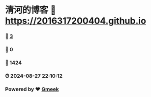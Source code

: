 # 清河的博客 :link: https://2016317200404.github.io 
### :page_facing_up: [3](https://2016317200404.github.io/tag.html) 
### :speech_balloon: 0 
### :hibiscus: 1424 
### :alarm_clock: 2024-08-27 22:10:12 
### Powered by :heart: [Gmeek](https://github.com/Meekdai/Gmeek)
